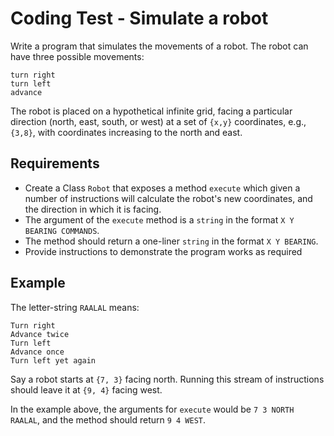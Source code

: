 # Coding Test - Simulate a robot

Write a program that simulates the movements of a robot. The robot can have three possible movements:

    turn right
    turn left
    advance

The robot is placed on a hypothetical infinite grid, facing a particular direction (north, east, south, or west) at a set of `{x,y}` coordinates,
e.g., `{3,8}`, with coordinates increasing to the north and east.

## Requirements

- Create a Class `Robot` that exposes a method `execute` which given a number of instructions will calculate the robot's new coordinates, and the direction in which it is facing.
- The argument of the `execute` method is a `string` in the format `X Y BEARING COMMANDS`. 
- The method should return a one-liner `string` in the format `X Y BEARING`.
- Provide instructions to demonstrate the program works as required

## Example

The letter-string `RAALAL` means:

    Turn right
    Advance twice
    Turn left
    Advance once
    Turn left yet again

Say a robot starts at `{7, 3}` facing north. Running this stream of instructions should leave it at `{9, 4}` facing west.

In the example above, the arguments for `execute` would be `7 3 NORTH RAALAL`, and the method should return `9 4 WEST`.